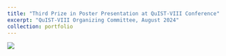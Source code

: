 ```yaml
---
title: "Third Prize in Poster Presentation at QuIST-VIII Conference"
excerpt: "QuIST-VIII Organizing Committee, August 2024"
collection: portfolio
---
```


<img src='/images/20240804.png'>
